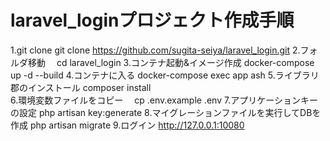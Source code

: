 # laravel_loginプロジェクト作成手順
1.git clone
  git clone https://github.com/sugita-seiya/laravel_login.git
2.フォルダ移動
　cd laravel_login
3.コンテナ起動&イメージ作成
  docker-compose up -d --build
4.コンテナに入る
  docker-compose exec app ash
5.ライブラリ郡のインストール
 composer install  
6.環境変数ファイルをコピー
　cp .env.example .env
7.アプリケーションキーの設定
 php artisan key:generate
8.マイグレーションファイルを実行してDBを作成
  php artisan migrate
9.ログイン
  http://127.0.0.1:10080
